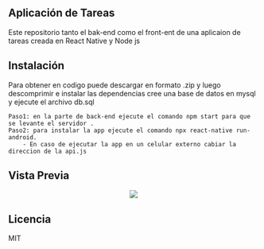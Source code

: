 ## Aplicación de Tareas

Este repositorio tanto el bak-end como el front-ent de una aplicaion de tareas creada en React Native y Node js

## Instalación

Para obtener en codigo puede descargar en formato .zip y luego descomprimir e instalar las dependencias cree una base de datos en mysql y ejecute el archivo db.sql

    Paso1: en la parte de back-end ejecute el comando npm start para que se levante el servidor .
    Paso2: para instalar la app ejecute el comando npx react-native run-android.
    	- En caso de ejecutar la app en un celular externo cabiar la direccion de la api.js

## Vista Previa

<p align="center"><img src="https://lh3.googleusercontent.com/pw/AM-JKLVh-2nG7_HX3YOdjeiSea-QFQDTXwwokkNBo-HD7hWh0KnqkEkkd1jO1MlgSWn9ecKwS1AFcVJipeoGRMMAAuHmQ-4tbxhp8nFEcg3Q_v0zmfGKtT4E-jwBJz1mj9C3Hax2HyigjMGsgKmVHrBpVgYt=w1252-h939-no?authuser=0"></p>

## Licencia

MIT
